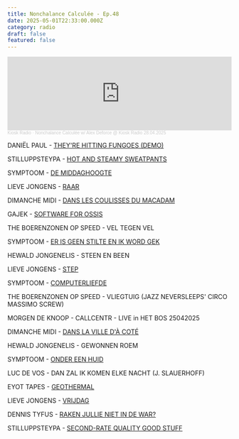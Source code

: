 ```yaml
---
title: Nonchalance Calculée - Ep.48
date: 2025-05-01T22:33:00.000Z
category: radio
draft: false
featured: false
---
```

<iframe width="100%" height="166" scrolling="no" frameborder="no" allow="autoplay" src="https://w.soundcloud.com/player/?url=https%3A//api.soundcloud.com/tracks/2086763181&color=%23ff5500&auto_play=false&hide_related=false&show_comments=true&show_user=true&show_reposts=false&show_teaser=true"></iframe><div style="font-size: 10px; color: #cccccc;line-break: anywhere;word-break: normal;overflow: hidden;white-space: nowrap;text-overflow: ellipsis; font-family: Interstate,Lucida Grande,Lucida Sans Unicode,Lucida Sans,Garuda,Verdana,Tahoma,sans-serif;font-weight: 100;"><a href="https://soundcloud.com/kioskradio" title="Kiosk Radio" target="_blank" style="color: #cccccc; text-decoration: none;">Kiosk Radio</a> · <a href="https://soundcloud.com/kioskradio/nonchalance-calculee-w-alex-deforce-kiosk-radio-28-04-2025" title="Nonchalance Calculée w/ Alex Deforce @ Kiosk Radio 28.04.2025" target="_blank" style="color: #cccccc; text-decoration: none;">Nonchalance Calculée w/ Alex Deforce @ Kiosk Radio 28.04.2025</a></div>

DANIËL PAUL - [THEY'RE HITTING FUNGOES (DEMO)](https://mostlyinterrupted.bandcamp.com/album/waterschade-compilatie)

STILLUPPSTEYPA - [HOT AND STEAMY SWEATPANTS](https://futuraresistenza.bandcamp.com/track/hot-and-steamy-sweatpants)

SYMPTOOM - [DE MIDDAGHOOGTE](https://symptoom.bandcamp.com/track/de-middaghoogte)

LIEVE JONGENS - [RAAR](https://kontakt.bandcamp.com/track/raar)

DIMANCHE MIDI - [DANS LES COULISSES DU MACADAM](https://nottebrigante.bandcamp.com/track/a1-dans-les-coulisses-du-macadam)

GAJEK - [SOFTWARE FOR OSSIS](https://stroomtv.bandcamp.com/track/software-for-ossis)

THE BOERENZONEN OP SPEED - VEL TEGEN VEL

SYMPTOOM - [ER IS GEEN STILTE EN IK WORD GEK](https://symptoom.bandcamp.com/track/er-is-geen-stilte-en-ik-word-gek)

HEWALD JONGENELIS - STEEN EN BEEN

LIEVE JONGENS - [STEP](https://kontakt.bandcamp.com/track/step)

SYMPTOOM - [COMPUTERLIEFDE](https://symptoom.bandcamp.com/track/computerliefde)

THE BOERENZONEN OP SPEED - VLIEGTUIG (JAZZ NEVERSLEEPS' CIRCO MASSIMO SCREW)

MORGEN DE KNOOP - CALLCENTR - LIVE in HET BOS 25042025

DIMANCHE MIDI - [DANS LA VILLE D'À COTÉ](https://nottebrigante.bandcamp.com/track/b2-dans-la-ville-da-cote)

HEWALD JONGENELIS - GEWONNEN ROEM

SYMPTOOM - [ONDER EEN HUID](https://symptoom.bandcamp.com/track/onder-een-huid-2)

LUC DE VOS - DAN ZAL IK KOMEN ELKE NACHT (J. SLAUERHOFF)

EYOT TAPES - [GEOTHERMAL](https://muscut.bandcamp.com/track/geothermal)

LIEVE JONGENS - [VRIJDAG](https://kontakt.bandcamp.com/track/vrijdag)

DENNIS TYFUS - [RAKEN JULLIE NIET IN DE WAR?](https://oorvandeheks.bandcamp.com/album/drie-liederen-voor-evenveel-kinderen)

STILLUPPSTEYPA - [SECOND-RATE QUALITY GOOD STUFF](https://futuraresistenza.bandcamp.com/track/second-rate-quality-good-stuff)
